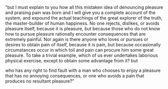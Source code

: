 "but I must explain to you how all this mistaken idea of denouncing 
pleasure and praising pain was born and I will give you a complete account 
of the system, and expound the actual teachings of the great explorer of 
the truth, the master-builder of human happiness. No one rejects, dislikes,
 or avoids pleasure itself, because it is pleasure, but because those who 
do not know how to pursue pleasure rationally encounter consequences that 
are extremely painful. Nor again is there anyone who loves or pursues or 
desires to obtain pain of itself, because it is pain, but because 
occasionally circumstances occur in which toil and pain can procure him 
some great pleasure. To take a trivial example, which of us ever undertakes 
laborious physical exercise, except to obtain some advantage from it? but 

who has any right to find fault with a man who chooses to enjoy a pleasure 
that has no annoying consequences, or one who avoids a pain that produces 
no resultant pleasure?"